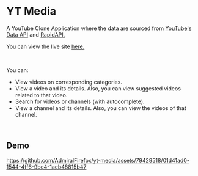 # YT Media

A YouTube Clone Application where the data are sourced from [YouTube's Data API](https://developers.google.com/youtube/v3) and  [RapidAPI.](https://rapidapi.com/hub) 

You can view the live site [here.](https://yt-media-watch.vercel.app/)

<br />

You can:

* View videos on corresponding categories.
* View a video and its details. Also, you can view suggested videos related to that video. 
* Search for videos or channels (with autocomplete).
* View a channel and its details. Also, you can view the videos of that channel. 

<br />

## Demo

https://github.com/AdmiralFirefox/yt-media/assets/79429518/01d41ad0-1544-4ff6-9bc4-1aeb48815b47

